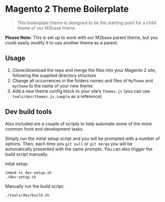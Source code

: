 # Magento 2 Theme Boilerplate

> This boilerplate theme is designed to be the starting point for a child theme of our M2base theme.

**Please Note:** This is set up to work with our M2base parent theme, but you could easily modify it to use another theme as a parent.

## Usage

1. Clone/download the repo and merge the files into your Magento 2 site, following the supplied directory structure
2. Change all occurrences in the folders names and files of `MyTheme` and `mytheme` to the name of your new theme
3. Add a new theme config block to your site&#8217;s `themes.js` (you can use `tools/dev/themes.js.sample` as a reference)

## Dev build tools

Also included are a couple of scripts to help automate some of the more common front end development tasks.

Simply run the initial setup script and you will be prompted with a number of options. Then, each time you `git pull` or `git merge` you will be automatically presented with the same prompts. You can also trigger the build script manually.

Intial setup:

```
chmod +x dev-setup.sh
./dev-setup.sh
```

Manually run the build script:

```
./tools/dev/build.sh
```
